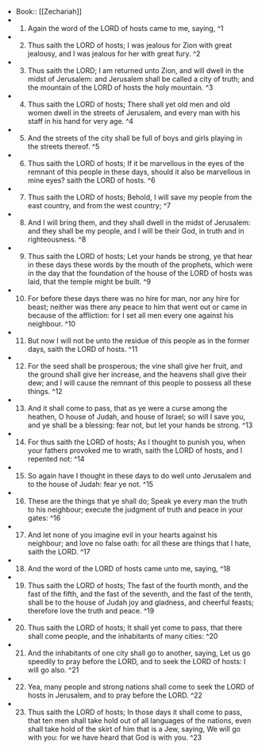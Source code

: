- Book:: [[Zechariah]]
- 1. Again the word of the LORD of hosts came to me, saying, ^1
- 2. Thus saith the LORD of hosts; I was jealous for Zion with great jealousy, and I was jealous for her with great fury. ^2
- 3. Thus saith the LORD; I am returned unto Zion, and will dwell in the midst of Jerusalem: and Jerusalem shall be called a city of truth; and the mountain of the LORD of hosts the holy mountain. ^3
- 4. Thus saith the LORD of hosts; There shall yet old men and old women dwell in the streets of Jerusalem, and every man with his staff in his hand for very age. ^4
- 5. And the streets of the city shall be full of boys and girls playing in the streets thereof. ^5
- 6. Thus saith the LORD of hosts; If it be marvellous in the eyes of the remnant of this people in these days, should it also be marvellous in mine eyes? saith the LORD of hosts. ^6
- 7. Thus saith the LORD of hosts; Behold, I will save my people from the east country, and from the west country; ^7
- 8. And I will bring them, and they shall dwell in the midst of Jerusalem: and they shall be my people, and I will be their God, in truth and in righteousness. ^8
- 9. Thus saith the LORD of hosts; Let your hands be strong, ye that hear in these days these words by the mouth of the prophets, which were in the day that the foundation of the house of the LORD of hosts was laid, that the temple might be built. ^9
- 10. For before these days there was no hire for man, nor any hire for beast; neither was there any peace to him that went out or came in because of the affliction: for I set all men every one against his neighbour. ^10
- 11. But now I will not be unto the residue of this people as in the former days, saith the LORD of hosts. ^11
- 12. For the seed shall be prosperous; the vine shall give her fruit, and the ground shall give her increase, and the heavens shall give their dew; and I will cause the remnant of this people to possess all these things. ^12
- 13. And it shall come to pass, that as ye were a curse among the heathen, O house of Judah, and house of Israel; so will I save you, and ye shall be a blessing: fear not, but let your hands be strong. ^13
- 14. For thus saith the LORD of hosts; As I thought to punish you, when your fathers provoked me to wrath, saith the LORD of hosts, and I repented not: ^14
- 15. So again have I thought in these days to do well unto Jerusalem and to the house of Judah: fear ye not. ^15
- 16. These are the things that ye shall do; Speak ye every man the truth to his neighbour; execute the judgment of truth and peace in your gates: ^16
- 17. And let none of you imagine evil in your hearts against his neighbour; and love no false oath: for all these are things that I hate, saith the LORD. ^17
- 18. And the word of the LORD of hosts came unto me, saying, ^18
- 19. Thus saith the LORD of hosts; The fast of the fourth month, and the fast of the fifth, and the fast of the seventh, and the fast of the tenth, shall be to the house of Judah joy and gladness, and cheerful feasts; therefore love the truth and peace. ^19
- 20. Thus saith the LORD of hosts; It shall yet come to pass, that there shall come people, and the inhabitants of many cities: ^20
- 21. And the inhabitants of one city shall go to another, saying, Let us go speedily to pray before the LORD, and to seek the LORD of hosts: I will go also. ^21
- 22. Yea, many people and strong nations shall come to seek the LORD of hosts in Jerusalem, and to pray before the LORD. ^22
- 23. Thus saith the LORD of hosts; In those days it shall come to pass, that ten men shall take hold out of all languages of the nations, even shall take hold of the skirt of him that is a Jew, saying, We will go with you: for we have heard that God is with you. ^23
